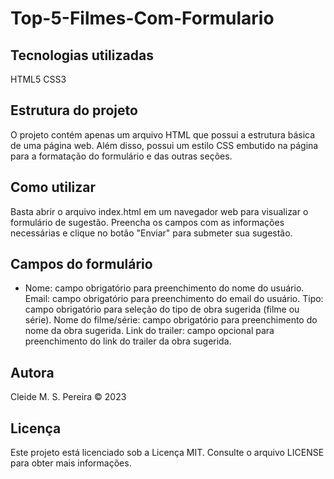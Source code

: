 # Top-5-Filmes-Com-Formulario

## Tecnologias utilizadas

HTML5
CSS3

## Estrutura do projeto
O projeto contém apenas um arquivo HTML que possui a estrutura básica de uma página web. Além disso, possui um estilo CSS embutido na página para a formatação do formulário e das outras seções.

## Como utilizar
Basta abrir o arquivo index.html em um navegador web para visualizar o formulário de sugestão. Preencha os campos com as informações necessárias e clique no botão "Enviar" para submeter sua sugestão.

## Campos do formulário
- Nome: campo obrigatório para preenchimento do nome do usuário.
Email: campo obrigatório para preenchimento do email do usuário.
Tipo: campo obrigatório para seleção do tipo de obra sugerida (filme ou série).
Nome do filme/série: campo obrigatório para preenchimento do nome da obra sugerida.
Link do trailer: campo opcional para preenchimento do link do trailer da obra sugerida.

## Autora
Cleide M. S. Pereira © 2023

## Licença
Este projeto está licenciado sob a Licença MIT. Consulte o arquivo LICENSE para obter mais informações.
